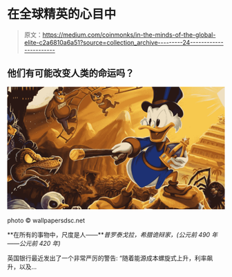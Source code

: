 # 在全球精英的心目中

> 原文：<https://medium.com/coinmonks/in-the-minds-of-the-global-elite-c2a6810a6a51?source=collection_archive---------24----------------------->

## 他们有可能改变人类的命运吗？

![](img/c10926ef5e22fa3e2471b57de06d0c69.png)

photo © wallpapersdsc.net

**在所有的事物中，尺度是人——***普罗泰戈拉，希腊诡辩家，(公元前 490 年——公元前 420 年)*

英国银行最近发出了一个非常严厉的警告:
“随着能源成本螺旋式上升，利率飙升，以及…